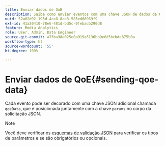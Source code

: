 ```yaml
---
title: Enviar dados de QoE
description: Saiba como enviar eventos com uma chave JSON de dados de QoE.
uuid: 52a02d92-195d-4ce8-8ce3-585ed68969f9
exl-id: 41a20410-78e6-481d-bd5c-0febadb290d8
feature: Media Analytics
role: User, Admin, Data Engineer
source-git-commit: a73ba98e025e0a915a5136bb9e0d5bcbde875b0a
workflow-type: ht
source-wordcount: '55'
ht-degree: 100%

---
```


# Enviar dados de QoE{#sending-qoe-data}

Cada evento pode ser decorado com uma chave JSON adicional chamada `qoeData`, que é posicionada juntamente com a chave `params` no corpo da solicitação JSON.

>[!NOTE]
>
>Você deve verificar os [esquemas de validação JSON](mc-api-validate-reqs.md) para verificar os tipos de parâmetros e se são obrigatórios ou opcionais.
